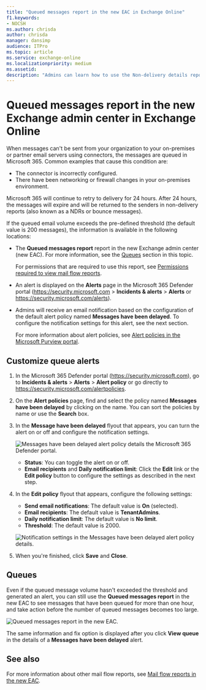```yaml
---
title: "Queued messages report in the new EAC in Exchange Online"
f1.keywords:
- NOCSH
ms.author: chrisda
author: chrisda
manager: dansimp
audience: ITPro
ms.topic: article
ms.service: exchange-online
ms.localizationpriority: medium
ms.assetid:
description: "Admins can learn how to use the Non-delivery details report in the new Exchange admin center to monitor outbound messages that were sent over connectors from your organization that have been delayed for over an hour."
---
```


# Queued messages report in the new Exchange admin center in Exchange Online

When messages can't be sent from your organization to your on-premises or partner email servers using connectors, the messages are queued in Microsoft 365. Common examples that cause this condition are:

- The connector is incorrectly configured.
- There have been networking or firewall changes in your on-premises environment.

Microsoft 365 will continue to retry to delivery for 24 hours. After 24 hours, the messages will expire and will be returned to the senders in non-delivery reports (also known as a NDRs or bounce messages).

If the queued email volume exceeds the pre-defined threshold (the default value is 200 messages), the information is available in the following locations:

- The **Queued messages report** report in the new Exchange admin center (new EAC). For more information, see the [Queues](#queues) section in this topic.

  For permissions that are required to use this report, see [Permissions required to view mail flow reports](mail-flow-reports.md#permissions-required-to-view-mail-flow-reports).

- An alert is displayed on the **Alerts** page in the Microsoft 365 Defender portal (<https://security.microsoft.com> \> **Incidents & alerts** \> **Alerts** or <https://security.microsoft.com/alerts>).
- Admins will receive an email notification based on the configuration of the default alert policy named **Messages have been delayed**. To configure the notification settings for this alert, see the next section.

  For more information about alert policies, see [Alert policies in the Microsoft Purview portal](/microsoft-365/compliance/alert-policies).

## Customize queue alerts

1. In the Microsoft 365 Defender portal (<https://security.microsoft.com>), go to **Incidents & alerts** \> **Alerts** \> **Alert policy** or go directly to <https://security.microsoft.com/alertpolicies>.

2. On the **Alert policies** page, find and select the policy named **Messages have been delayed** by clicking on the name. You can sort the policies by name or use the **Search** box.

3. In the **Message have been delayed** flyout that appears, you can turn the alert on or off and configure the notification settings.

   ![Messages have been delayed alert policy details the Microsoft 365 Defender portal.](../../media/mfr-queued-messages-alert-policy.png)

   - **Status**: You can toggle the alert on or off.
   - **Email recipients** and **Daily notification limit**: Click the **Edit** link or the **Edit policy** button to configure the settings as described in the next step.

4. In the **Edit policy** flyout that appears, configure the following settings:
   - **Send email notifications**: The default value is **On** (selected).
   - **Email recipients**: The default value is **TenantAdmins**.
   - **Daily notification limit**: The default value is **No limit**.
   - **Threshold**: The default value is 2000.

   ![Notification settings in the Messages have been delayed alert policy details.](../../media/mfr-queued-messages-alert-policy-notification-settings.png)

5. When you're finished, click **Save** and **Close**.

## Queues

Even if the queued message volume hasn't exceeded the threshold and generated an alert, you can still use the **Queued messages report** in the new EAC to see messages that have been queued for more than one hour, and take action before the number of queued messages becomes too large.

![Queued messages report in the new EAC.](../../media/mfr-queued-messages-report.png)

The same information and fix option is displayed after you click **View queue** in the details of a **Messages have been delayed** alert.

## See also

For more information about other mail flow reports, see [Mail flow reports in the new EAC](mail-flow-reports.md).

